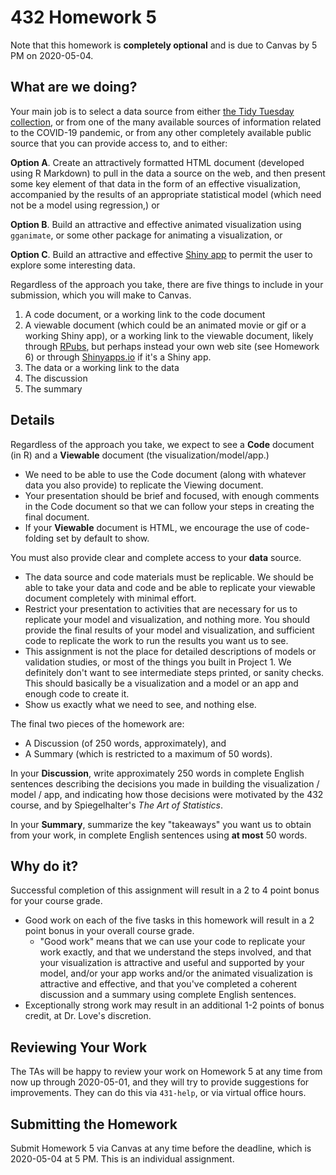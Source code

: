 # 432 Homework 5 

Note that this homework is **completely optional** and is due to Canvas by 5 PM on 2020-05-04. 

## What are we doing?

Your main job is to select a data source from either [the Tidy Tuesday collection](https://github.com/rfordatascience/tidytuesday), or from one of the many available sources of information related to the COVID-19 pandemic, or from any other completely available public source that you can provide access to, and to either:

**Option A**. Create an attractively formatted HTML document (developed using R Markdown) to pull in the data a source on the web, and then present some key element of that data in the form of an effective visualization, accompanied by the results of an appropriate statistical model (which need not be a model using regression,) or 

**Option B**. Build an attractive and effective animated visualization using `gganimate`, or some other package for animating a visualization, or

**Option C**. Build an attractive and effective [Shiny app](https://shiny.rstudio.com/deploy/) to permit the user to explore some interesting data.

Regardless of the approach you take, there are five things to include in your submission, which you will make to Canvas.

1. A code document, or a working link to the code document
2. A viewable document (which could be an animated movie or gif or a working Shiny app), or a working link to the viewable document, likely through [RPubs](https://rpubs.com/), but perhaps instead your own web site (see Homework 6) or through [Shinyapps.io](https://www.shinyapps.io/) if it's a Shiny app.
3. The data or a working link to the data
4. The discussion
5. The summary

## Details

Regardless of the approach you take, we expect to see a **Code** document (in R) and a **Viewable** document (the visualization/model/app.) 

- We need to be able to use the Code document (along with whatever data you also provide) to replicate the Viewing document. 
- Your presentation should be brief and focused, with enough comments in the Code document so that we can follow your steps in creating the final document.
- If your **Viewable** document is HTML, we encourage the use of code-folding set by default to show. 

You must also provide clear and complete access to your **data** source. 

- The data source and code materials must be replicable. We should be able to take your data and code and be able to replicate your viewable document completely with minimal effort.
- Restrict your presentation to activities that are necessary for us to replicate your model and visualization, and nothing more. You should provide the final results of your model and visualization, and sufficient code to replicate the work to run the results you want us to see.
- This assignment is not the place for detailed descriptions of models or validation studies, or most of the things you built in Project 1. We definitely don't want to see intermediate steps printed, or sanity checks. This should basically be a visualization and a model or an app and enough code to create it. 
- Show us exactly what we need to see, and nothing else.

The final two pieces of the homework are:

- A Discussion (of 250 words, approximately), and 
- A Summary (which is restricted to a maximum of 50 words).

In your **Discussion**, write approximately 250 words in complete English sentences describing the decisions you made in building the visualization / model / app, and indicating how those decisions were motivated by the 432 course, and by Spiegelhalter's *The Art of Statistics*.

In your **Summary**, summarize the key "takeaways" you want us to obtain from your work, in complete English sentences using **at most** 50 words.

## Why do it?

Successful completion of this assignment will result in a 2 to 4 point bonus for your course grade.

- Good work on each of the five tasks in this homework will result in a 2 point bonus in your overall course grade.
    - "Good work" means that we can use your code to replicate your work exactly, and that we understand the steps involved, and that your visualization is attractive and useful and supported by your model, and/or your app works and/or the animated visualization is attractive and effective, and that you've completed a coherent discussion and a summary using complete English sentences.
- Exceptionally strong work may result in an additional 1-2 points of bonus credit, at Dr. Love's discretion.

## Reviewing Your Work

The TAs will be happy to review your work on Homework 5 at any time from now up through 2020-05-01, and they will try to provide suggestions for improvements. They can do this via `431-help`, or via virtual office hours.

## Submitting the Homework

Submit Homework 5 via Canvas at any time before the deadline, which is 2020-05-04 at 5 PM. This is an individual assignment.
